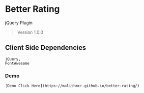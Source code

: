 # Better Rating
jQuery Plugin
> Version 1.0.0
## Client Side Dependencies

````
jQuery,
FontAwesome
````


### Demo

```
[Demo Click Here](https://malithmcr.github.io/better-rating/)
```